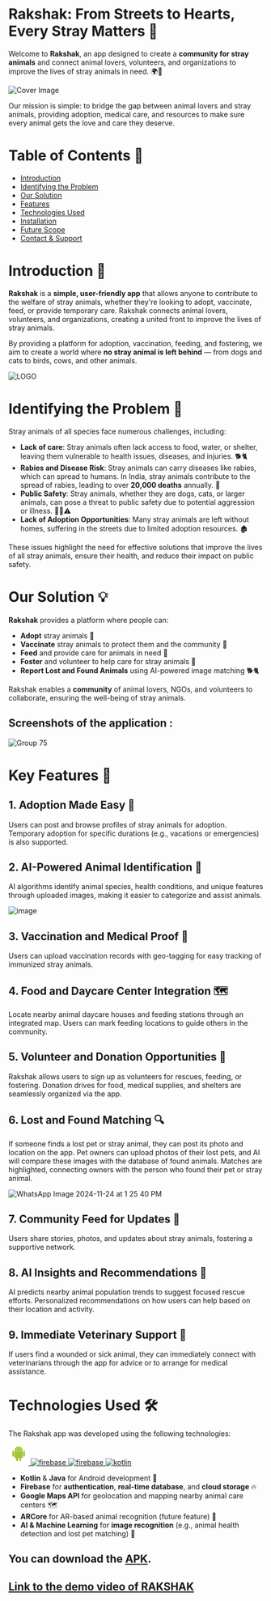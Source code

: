 # Rakshak: From Streets to Hearts, Every Stray Matters  🐾

Welcome to **Rakshak**, an app designed to create a **community for stray animals** and connect animal lovers, volunteers, and organizations to improve the lives of stray animals in need. 🌍💖

![Cover Image](https://github.com/user-attachments/assets/5fc2bdb2-75b9-40f3-8872-7ec5061ac50e)


Our mission is simple: to bridge the gap between animal lovers and stray animals, providing adoption, medical care, and resources to make sure every animal gets the love and care they deserve.

# Table of Contents 📑
- [Introduction](#introduction)
- [Identifying the Problem](#identifying-the-problem)
- [Our Solution](#our-solution)
- [Features](#features)
- [Technologies Used](#technologies-used)
- [Installation](#installation)
- [Future Scope](#future-scope)
- [Contact & Support](#contact-support)

# Introduction 🌟
**Rakshak** is a **simple, user-friendly app** that allows anyone to contribute to the welfare of stray animals, whether they're looking to adopt, vaccinate, feed, or provide temporary care. Rakshak connects animal lovers, volunteers, and organizations, creating a united front to improve the lives of stray animals. 

By providing a platform for adoption, vaccination, feeding, and fostering, we aim to create a world where **no stray animal is left behind** — from dogs and cats to birds, cows, and other animals.

![LOGO](https://github.com/user-attachments/assets/571c90ff-a0a9-47e7-b449-b930b800caad)


# Identifying the Problem 🚨

Stray animals of all species face numerous challenges, including:
- **Lack of care**: Stray animals often lack access to food, water, or shelter, leaving them vulnerable to health issues, diseases, and injuries. 🐕🐈
- **Rabies and Disease Risk**: Stray animals can carry diseases like rabies, which can spread to humans. In India, stray animals contribute to the spread of rabies, leading to over **20,000 deaths** annually. 🦠
- **Public Safety**: Stray animals, whether they are dogs, cats, or larger animals, can pose a threat to public safety due to potential aggression or illness. 🚶‍♂️⚠️
- **Lack of Adoption Opportunities**: Many stray animals are left without homes, suffering in the streets due to limited adoption resources. 🏚️

These issues highlight the need for effective solutions that improve the lives of all stray animals, ensure their health, and reduce their impact on public safety.

# Our Solution 💡

**Rakshak** provides a platform where people can:
- **Adopt** stray animals 🏡
- **Vaccinate** stray animals to protect them and the community 💉
- **Feed** and provide care for animals in need 🍖
- **Foster** and volunteer to help care for stray animals 🐾
- **Report Lost and Found Animals** using AI-powered image matching 🐕🐈

Rakshak enables a **community** of animal lovers, NGOs, and volunteers to collaborate, ensuring the well-being of stray animals.

## Screenshots of the application :
![Group 75](https://github.com/user-attachments/assets/aedd1bf1-7d86-40f8-afb7-233849747b49)



#  Key Features 🚀

## 1. Adoption Made Easy 🏡
Users can post and browse profiles of stray animals for adoption.
Temporary adoption for specific durations (e.g., vacations or emergencies) is also supported.
## 2. AI-Powered Animal Identification 🧠
AI algorithms identify animal species, health conditions, and unique features through uploaded images, making it easier to categorize and assist animals.

![image](https://github.com/user-attachments/assets/7ac79ad3-a5c6-4f24-b0f2-be1ab431ffb3)

## 3. Vaccination and Medical Proof 💉
Users can upload vaccination records with geo-tagging for easy tracking of immunized stray animals.
## 4. Food and Daycare Center Integration 🗺️
Locate nearby animal daycare houses and feeding stations through an integrated map.
Users can mark feeding locations to guide others in the community.
## 5. Volunteer and Donation Opportunities 🤝
Rakshak allows users to sign up as volunteers for rescues, feeding, or fostering.
Donation drives for food, medical supplies, and shelters are seamlessly organized via the app.
## 6. Lost and Found Matching 🔍
If someone finds a lost pet or stray animal, they can post its photo and location on the app.
Pet owners can upload photos of their lost pets, and AI will compare these images with the database of found animals.
Matches are highlighted, connecting owners with the person who found their pet or stray animal.

![WhatsApp Image 2024-11-24 at 1 25 40 PM](https://github.com/user-attachments/assets/5af734cf-1df3-4bd8-921e-b8e2c7b353a8)


## 7. Community Feed for Updates 🐾
Users share stories, photos, and updates about stray animals, fostering a supportive network.
## 8. AI Insights and Recommendations 🤖
AI predicts nearby animal population trends to suggest focused rescue efforts.
Personalized recommendations on how users can help based on their location and activity.
## 9. Immediate Veterinary Support 🏥
If users find a wounded or sick animal, they can immediately connect with veterinarians through the app for advice or to arrange for medical assistance.

# Technologies Used 🛠️

The Rakshak app was developed using the following technologies:
<p align="left"> <a href="https://developer.android.com" target="_blank" rel="noreferrer"> <img src="https://raw.githubusercontent.com/devicons/devicon/master/icons/android/android-original-wordmark.svg" alt="android" width="40" height="40"/> </a> <a href="https://firebase.google.com/" target="_blank" rel="noreferrer"> <img src="https://www.vectorlogo.zone/logos/firebase/firebase-icon.svg" alt="firebase" width="40" height="40"/>  <a href="https://mapsplatform.google.com/" target="_blank" rel="noreferrer"> <img src="https://encrypted-tbn0.gstatic.com/images?q=tbn:ANd9GcQo07JtbAGwZaV0IbW6jpCxpfIdXjf7glS0p_MoC7YIYg&s" alt="firebase" width="40" height="40"/> </a></a>  <a href="https://kotlinlang.org" target="_blank" rel="noreferrer"> <img src="https://www.vectorlogo.zone/logos/kotlinlang/kotlinlang-icon.svg" alt="kotlin" width="40" height="40"/></a></p>
</p>

- **Kotlin** & **Java** for Android development 📱
- **Firebase** for **authentication**, **real-time database**, and **cloud storage** 🔥
- **Google Maps API** for geolocation and mapping nearby animal care centers 🗺️
- **ARCore** for AR-based animal recognition (future feature) 🤳
- **AI & Machine Learning** for **image recognition** (e.g., animal health detection and lost pet matching) 🧠

## You can download the [APK](https://drive.google.com/file/d/11EMlcwbaNGWHzxg-pEdSTtwAkANRVt9t/view?usp=drive_link).

## [Link to the demo video of RAKSHAK](https://drive.google.com/file/d/17k3H0OwssscFoLWfMtoVnRerMLApY5WW/view?usp=drive_link "Title")


